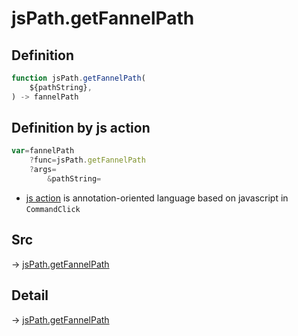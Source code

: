 # jsPath.getFannelPath

## Definition

```js.js
function jsPath.getFannelPath(
	${pathString},
) -> fannelPath
```


## Definition by js action

```js.js
var=fannelPath
	?func=jsPath.getFannelPath
	?args=
		&pathString=
```

- [js action](#) is annotation-oriented language based on javascript in `CommandClick`

## Src

-> [jsPath.getFannelPath](https://github.com/puutaro/CommandClick/blob/master/app/src/main/java/com/puutaro/commandclick/fragment_lib/terminal_fragment/js_interface/JsPath.kt#L122)

## Detail

-> [jsPath.getFannelPath](https://github.com/puutaro/CommandClick/blob/master/md/developer/js_interface/details/JsPath/getFannelPath.md)
